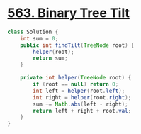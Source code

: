 # [563. Binary Tree Tilt](https://leetcode.com/problems/binary-tree-tilt/)

```java
class Solution {
    int sum = 0;
    public int findTilt(TreeNode root) {
        helper(root);
        return sum;
    }

    private int helper(TreeNode root) {
        if (root == null) return 0;
        int left = helper(root.left);
        int right = helper(root.right);
        sum += Math.abs(left - right);
        return left + right + root.val;
    }
}
```
